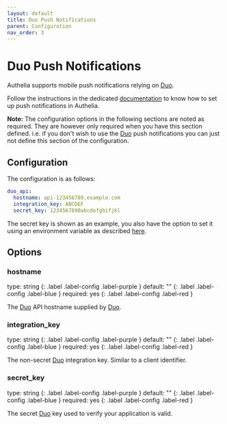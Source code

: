 ```yaml
---
layout: default
title: Duo Push Notifications
parent: Configuration
nav_order: 3
---
```


# Duo Push Notifications

Authelia supports mobile push notifications relying on [Duo].

Follow the instructions in the dedicated [documentation](../features/2fa/push-notifications.md)
to know how to set up push notifications in Authelia.

**Note:** The configuration options in the following sections are noted as required. They are however only required when
you have this section defined. i.e. if you don't wish to use the [Duo] push notifications you can just not define this
section of the configuration.

## Configuration

The configuration is as follows:
```yaml
duo_api:
  hostname: api-123456789.example.com
  integration_key: ABCDEF
  secret_key: 1234567890abcdefghifjkl
```

The secret key is shown as an example, you also have the option to set it using an environment
variable as described [here](./secrets.md).

## Options

### hostname
<div markdown="1">
type: string
{: .label .label-config .label-purple } 
default: ""
{: .label .label-config .label-blue }
required: yes
{: .label .label-config .label-red }
</div>

The [Duo] API hostname supplied by [Duo].

### integration_key
<div markdown="1">
type: string
{: .label .label-config .label-purple } 
default: ""
{: .label .label-config .label-blue }
required: yes
{: .label .label-config .label-red }
</div>

The non-secret [Duo] integration key. Similar to a client identifier.

### secret_key
<div markdown="1">
type: string
{: .label .label-config .label-purple } 
default: ""
{: .label .label-config .label-blue }
required: yes
{: .label .label-config .label-red }
</div>

The secret [Duo] key used to verify your application is valid.

[Duo]: https://duo.com/

